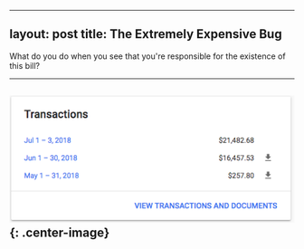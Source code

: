 ------
layout: post
title: The Extremely Expensive Bug
------

What do you do when you see that you're responsible for the existence of this bill?

----------------
![Welp, we're fucked.](/assets/images/extremely-expensive-bug/bill.png){: .center-image}
----------------

